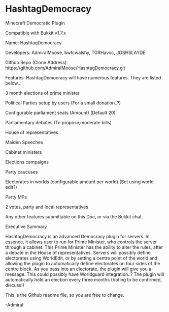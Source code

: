 HashtagDemocracy
================
Minecraft Democratic Plugin

Compatible with Bukkit v1.7.x

Name: HashtagDemocracy

Developers: AdmiralMoose, bwfcwalshy, TGRHavoc, JOSHSLAYDE

Github Repo (Clone Address): https://github.com/AdmiralMoose/HashtagDemocracy.git

Features: HashtagDemocracy will have numerous features. They are listed below…

3 month elections of prime minister

Political Parties setup by users (For a small donation..?)

Configurable parliament seats (Amount) (Default 20)

Parliamentary debates  (To propose,moderate bills)

House of representatives

Maiden Speeches

Cabinet ministers

Elections campaigns

Party caucuses

Electorates in worlds (configurable amount per world) (Set using world edit?)

Party MPs

2 votes, party and local representatives

Any other features submittable on this Doc, or via the Bukkit chat.

Executive Summary

HashtagDemocracy is an advanced Democracy plugin for servers. In essence, it allows user to run for Prime Minister, who controls the server through a cabinet. This Prime Minister has the ability to alter the rules, after a debate in the House of representatives. Servers will possibly define electorates using WorldEdit, or by setting a centre point of the world and allowing the plugin to automatically define electorates on four sides of the centre block. As you pass into an electorate, the plugin will give you a message. This could possibly have Worldguard integration..? The plugin will automatically hold an election every three months (Voting to be confirmed, discuss!)

This is the Github readme file, so you are free to change.

-Admiral
